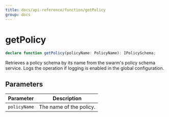 ```yaml
---
title: docs/api-reference/function/getPolicy
group: docs
---
```


# getPolicy

```ts
declare function getPolicy(policyName: PolicyName): IPolicySchema;
```

Retrieves a policy schema by its name from the swarm's policy schema service.
Logs the operation if logging is enabled in the global configuration.

## Parameters

| Parameter | Description |
|-----------|-------------|
| `policyName` | The name of the policy. |
